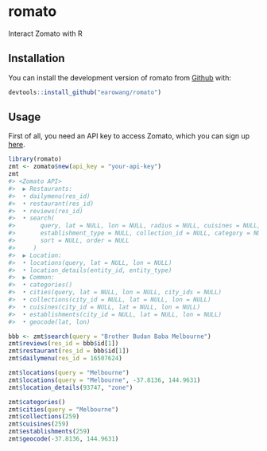 
<!-- README.md is generated from README.Rmd. Please edit that file -->

# romato

Interact Zomato with R

## Installation

You can install the development version of romato from
[Github](https://github.com/earowang/romato) with:

``` r
devtools::install_github("earowang/romato")
```

## Usage

First of all, you need an API key to access Zomato, which you can sign
up [here](https://developers.zomato.com/api).

``` r
library(romato)
zmt <- zomato$new(api_key = "your-api-key")
zmt
#> <Zomato API> 
#>  ▶ Restaurants: 
#>  • dailymenu(res_id)
#>  • restaurant(res_id)
#>  • reviews(res_id)
#>  • search(
#>       query, lat = NULL, lon = NULL, radius = NULL, cuisines = NULL, 
#>       establishment_type = NULL, collection_id = NULL, category = NULL, 
#>       sort = NULL, order = NULL
#>     )
#>  ▶ Location: 
#>  • locations(query, lat = NULL, lon = NULL)
#>  • location_details(entity_id, entity_type)
#>  ▶ Common: 
#>  • categories()
#>  • cities(query, lat = NULL, lon = NULL, city_ids = NULL)
#>  • collections(city_id = NULL, lat = NULL, lon = NULL)
#>  • cuisines(city_id = NULL, lat = NULL, lon = NULL)
#>  • establishments(city_id = NULL, lat = NULL, lon = NULL)
#>  • geocode(lat, lon)
```

``` r
bbb <- zmt$search(query = "Brother Budan Baba Melbourne")
zmt$reviews(res_id = bbb$id[1])
zmt$restaurant(res_id = bbb$id[1])
zmt$dailymenu(res_id = 16507624)

zmt$locations(query = "Melbourne")
zmt$locations(query = "Melbourne", -37.8136, 144.9631)
zmt$location_details(93747, "zone")

zmt$categories()
zmt$cities(query = "Melbourne")
zmt$collections(259)
zmt$cuisines(259)
zmt$establishments(259)
zmt$geocode(-37.8136, 144.9631)
```
